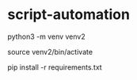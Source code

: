 # script-automation
python3 -m venv venv2

source venv2/bin/activate

pip install -r requirements.txt

